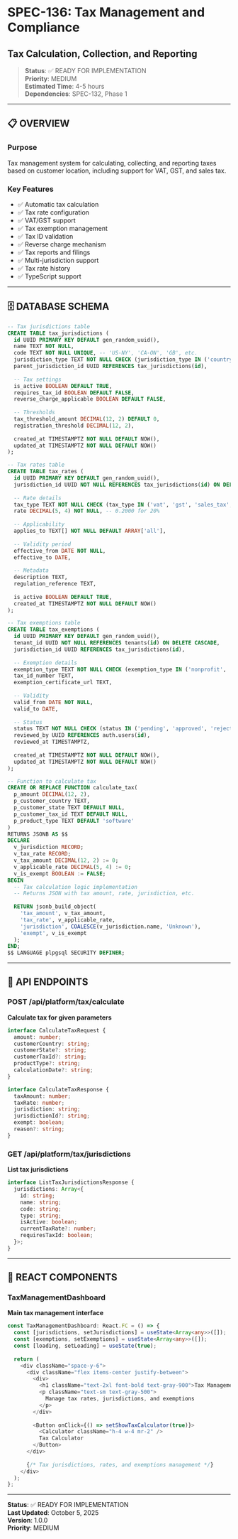 # SPEC-136: Tax Management and Compliance
## Tax Calculation, Collection, and Reporting

> **Status**: ✅ READY FOR IMPLEMENTATION  
> **Priority**: MEDIUM  
> **Estimated Time**: 4-5 hours  
> **Dependencies**: SPEC-132, Phase 1

---

## 📋 OVERVIEW

### Purpose
Tax management system for calculating, collecting, and reporting taxes based on customer location, including support for VAT, GST, and sales tax.

### Key Features
- ✅ Automatic tax calculation
- ✅ Tax rate configuration
- ✅ VAT/GST support
- ✅ Tax exemption management
- ✅ Tax ID validation
- ✅ Reverse charge mechanism
- ✅ Tax reports and filings
- ✅ Multi-jurisdiction support
- ✅ Tax rate history
- ✅ TypeScript support

---

## 🗄️ DATABASE SCHEMA

```sql
-- Tax jurisdictions table
CREATE TABLE tax_jurisdictions (
  id UUID PRIMARY KEY DEFAULT gen_random_uuid(),
  name TEXT NOT NULL,
  code TEXT NOT NULL UNIQUE, -- 'US-NY', 'CA-ON', 'GB', etc.
  jurisdiction_type TEXT NOT NULL CHECK (jurisdiction_type IN ('country', 'state', 'province', 'city')),
  parent_jurisdiction_id UUID REFERENCES tax_jurisdictions(id),
  
  -- Tax settings
  is_active BOOLEAN DEFAULT TRUE,
  requires_tax_id BOOLEAN DEFAULT FALSE,
  reverse_charge_applicable BOOLEAN DEFAULT FALSE,
  
  -- Thresholds
  tax_threshold_amount DECIMAL(12, 2) DEFAULT 0,
  registration_threshold DECIMAL(12, 2),
  
  created_at TIMESTAMPTZ NOT NULL DEFAULT NOW(),
  updated_at TIMESTAMPTZ NOT NULL DEFAULT NOW()
);

-- Tax rates table
CREATE TABLE tax_rates (
  id UUID PRIMARY KEY DEFAULT gen_random_uuid(),
  jurisdiction_id UUID NOT NULL REFERENCES tax_jurisdictions(id) ON DELETE CASCADE,
  
  -- Rate details
  tax_type TEXT NOT NULL CHECK (tax_type IN ('vat', 'gst', 'sales_tax', 'service_tax')),
  rate DECIMAL(5, 4) NOT NULL, -- 0.2000 for 20%
  
  -- Applicability
  applies_to TEXT[] NOT NULL DEFAULT ARRAY['all'],
  
  -- Validity period
  effective_from DATE NOT NULL,
  effective_to DATE,
  
  -- Metadata
  description TEXT,
  regulation_reference TEXT,
  
  is_active BOOLEAN DEFAULT TRUE,
  created_at TIMESTAMPTZ NOT NULL DEFAULT NOW()
);

-- Tax exemptions table
CREATE TABLE tax_exemptions (
  id UUID PRIMARY KEY DEFAULT gen_random_uuid(),
  tenant_id UUID NOT NULL REFERENCES tenants(id) ON DELETE CASCADE,
  jurisdiction_id UUID REFERENCES tax_jurisdictions(id),
  
  -- Exemption details
  exemption_type TEXT NOT NULL CHECK (exemption_type IN ('nonprofit', 'government', 'educational', 'resale', 'export')),
  tax_id_number TEXT,
  exemption_certificate_url TEXT,
  
  -- Validity
  valid_from DATE NOT NULL,
  valid_to DATE,
  
  -- Status
  status TEXT NOT NULL CHECK (status IN ('pending', 'approved', 'rejected', 'expired')) DEFAULT 'pending',
  reviewed_by UUID REFERENCES auth.users(id),
  reviewed_at TIMESTAMPTZ,
  
  created_at TIMESTAMPTZ NOT NULL DEFAULT NOW(),
  updated_at TIMESTAMPTZ NOT NULL DEFAULT NOW()
);

-- Function to calculate tax
CREATE OR REPLACE FUNCTION calculate_tax(
  p_amount DECIMAL(12, 2),
  p_customer_country TEXT,
  p_customer_state TEXT DEFAULT NULL,
  p_customer_tax_id TEXT DEFAULT NULL,
  p_product_type TEXT DEFAULT 'software'
)
RETURNS JSONB AS $$
DECLARE
  v_jurisdiction RECORD;
  v_tax_rate RECORD;
  v_tax_amount DECIMAL(12, 2) := 0;
  v_applicable_rate DECIMAL(5, 4) := 0;
  v_is_exempt BOOLEAN := FALSE;
BEGIN
  -- Tax calculation logic implementation
  -- Returns JSON with tax amount, rate, jurisdiction, etc.
  
  RETURN jsonb_build_object(
    'tax_amount', v_tax_amount,
    'tax_rate', v_applicable_rate,
    'jurisdiction', COALESCE(v_jurisdiction.name, 'Unknown'),
    'exempt', v_is_exempt
  );
END;
$$ LANGUAGE plpgsql SECURITY DEFINER;
```

---

## 🔌 API ENDPOINTS

### POST /api/platform/tax/calculate
**Calculate tax for given parameters**
```typescript
interface CalculateTaxRequest {
  amount: number;
  customerCountry: string;
  customerState?: string;
  customerTaxId?: string;
  productType?: string;
  calculationDate?: string;
}

interface CalculateTaxResponse {
  taxAmount: number;
  taxRate: number;
  jurisdiction: string;
  jurisdictionId?: string;
  exempt: boolean;
  reason?: string;
}
```

### GET /api/platform/tax/jurisdictions
**List tax jurisdictions**
```typescript
interface ListTaxJurisdictionsResponse {
  jurisdictions: Array<{
    id: string;
    name: string;
    code: string;
    type: string;
    isActive: boolean;
    currentTaxRate?: number;
    requiresTaxId: boolean;
  }>;
}
```

---

## 🎨 REACT COMPONENTS

### TaxManagementDashboard
**Main tax management interface**
```typescript
const TaxManagementDashboard: React.FC = () => {
  const [jurisdictions, setJurisdictions] = useState<Array<any>>([]);
  const [exemptions, setExemptions] = useState<Array<any>>([]);
  const [loading, setLoading] = useState(true);
  
  return (
    <div className="space-y-6">
      <div className="flex items-center justify-between">
        <div>
          <h1 className="text-2xl font-bold text-gray-900">Tax Management</h1>
          <p className="text-sm text-gray-500">
            Manage tax rates, jurisdictions, and exemptions
          </p>
        </div>
        
        <Button onClick={() => setShowTaxCalculator(true)}>
          <Calculator className="h-4 w-4 mr-2" />
          Tax Calculator
        </Button>
      </div>
      
      {/* Tax jurisdictions, rates, and exemptions management */}
    </div>
  );
};
```

---

**Status**: ✅ READY FOR IMPLEMENTATION  
**Last Updated**: October 5, 2025  
**Version**: 1.0.0  
**Priority**: MEDIUM
